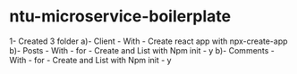 # ntu-microservice-boilerplate
1- Created 3 folder 
a)- Client - With - Create react app with npx-create-app
b)- Posts - With - for - Create and List with Npm init - y
b)- Comments - With - for - Create and List with Npm init - y
